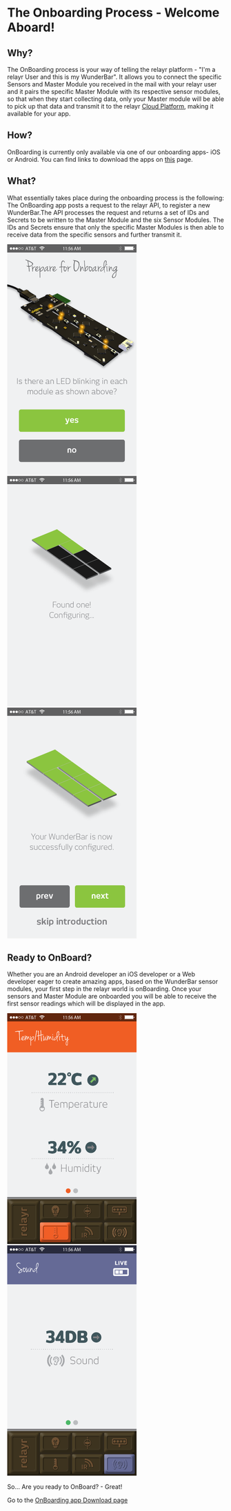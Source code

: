 # The Onboarding Process - Welcome Aboard!

## Why?

The OnBoarding process is your way of telling the relayr platform - "I'm a relayr User and this is my WunderBar". 
It allows you to connect the specific Sensors and Master Module you received in the mail with your relayr user and it pairs the specific Master Module with its respective sensor modules, so that when they start collecting data, only your Master module will be able to pick up that data and transmit it to the relayr <a href="https://developer.relayr.io/documents/Welcome/Platform" target="_blank">Cloud Platform</a>, making it  available for your app.
 
## How?

OnBoarding is currently only available via one of our onboarding apps- iOS or Android. You can find links to download the apps on <a href="https://developer.relayr.io/dashboard/onboarding" target="_blank">this</a> page.

## What?

What essentially takes place during the onboarding process is the following:
The OnBoarding app posts a request to the relayr API, to register a new WunderBar.The API processes the request and returns a set of IDs and Secrets to be written to the Master Module and the six Sensor Modules. The IDs and Secrets ensure that only the specific Master Modules is then able to receive data from the specific sensors and further transmit it. 

<div class="floatBox">
<img src="assets/1.png" width=300px></div>
<div class="floatBox">
<img src="assets/2.png" width=300px></div>
<div class="floatBox">
<img src="assets/3.png" width=300px></div>
 

## Ready to OnBoard?
Whether you are an Android developer an iOS developer or a Web developer eager to create amazing apps, based on the WunderBar sensor modules, your first step in the relayr world is  onBoarding. Once your sensors and Master Module are onboarded you will be able to receive the first sensor readings which will be displayed in the app. 

<div class="floatBox">
<img src="assets/5.png" width=300px></div>
<div class="floatBox"> 
<img src="assets/34.png" width=300px></div>  

So... Are you ready to OnBoard? - Great! 

Go to the <a href="https://developer.relayr.io/dashboard/onboarding" target="_blank">OnBoarding app Download page </a> 